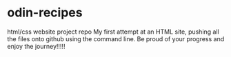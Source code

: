 # odin-recipes
html/css website project repo
My first attempt at an HTML site, pushing all the files onto github using the command line. Be proud of your progress and enjoy the journey!!!!!
